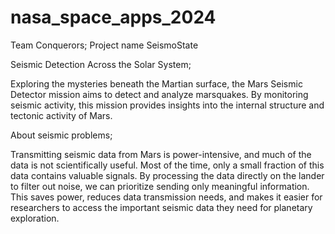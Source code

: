 # nasa_space_apps_2024
Team Conquerors; Project name SeismoState

Seismic Detection Across the Solar System;

Exploring the mysteries beneath the Martian surface, the Mars Seismic Detector mission aims to detect and analyze marsquakes. By monitoring seismic activity, this mission provides insights into the internal structure and tectonic activity of Mars.

About seismic problems;

Transmitting seismic data from Mars is power-intensive, and much of the data is not scientifically useful. Most of the time, only a small fraction of this data contains valuable signals. By processing the data directly on the lander to filter out noise, we can prioritize sending only meaningful information. This saves power, reduces data transmission needs, and makes it easier for researchers to access the important seismic data they need for planetary exploration.
